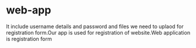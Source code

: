 # web-app
It include username details and password and files we need to uplaod for registration form.Our app is used for registration of website.Web application is registration form
